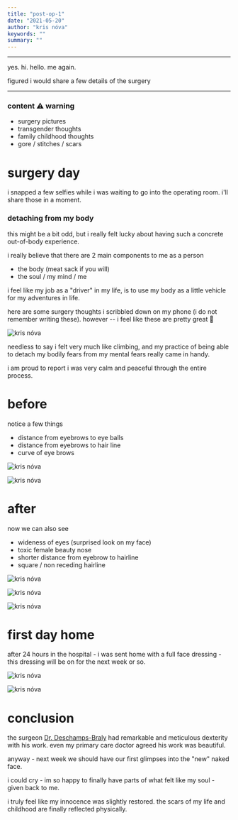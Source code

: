 ```yaml
---
title: "post-op-1"
date: "2021-05-20"
author: "kris nóva"
keywords: ""
summary: ""
---
```

---

yes. hi. hello. me again.

figured i would share a few details of the surgery

---

### content ⚠ warning

 - surgery pictures
 - transgender thoughts
 - family childhood thoughts
 - gore / stitches / scars 

# surgery day

i snapped a few selfies while i was waiting to go into the operating room. i'll share those in a moment.

### detaching from my body

this might be a bit odd, but i really felt lucky about having such a concrete out-of-body experience. 

i really believe that there are 2 main components to me as a person 

 - the body (meat sack if you will)
 - the soul / my mind / me 

i feel like my job as a "driver" in my life, is to use my body as a little vehicle for my adventures in life. 

here are some surgery thoughts i scribbled down on my phone (i do not remember writing these). however -- i feel like these are pretty great 🙂

![kris nóva](/assets/img/surgery-notes.jpg)

needless to say i felt very much like climbing, and my practice of being able to detach my bodily fears from my mental fears really came in handy.

i am proud to report i was very calm and peaceful through the entire process. 

# before 

notice a few things 

 - distance from eyebrows to eye balls
 - distance from eyebrows to hair line 
 - curve of eye brows 


![kris nóva](/assets/img/before-01.jpg)

![kris nóva](/assets/img/before-02.jpg)

# after 

now we can also see 

 - wideness of eyes (surprised look on my face)
 - toxic female beauty nose 
 - shorter distance from eyebrow to hairline 
 - square / non receding hairline

![kris nóva](/assets/img/after-01.jpg)

![kris nóva](/assets/img/after-02.jpg)

![kris nóva](/assets/img/after-03.jpg)

# first day home 

after 24 hours in the hospital - i was sent home with a full face dressing - this dressing will be on for the next week or so.

![kris nóva](/assets/img/after-04.jpg)

![kris nóva](/assets/img/after-05.jpg)


# conclusion 

the surgeon [Dr. Deschamps-Braly](https://deschamps-braly.com/) had remarkable and meticulous dexterity with his work. 
even my primary care doctor agreed his work was beautiful.

anyway - next week we should have our first glimpses into the "new" naked face.

i could cry - im so happy to finally have parts of what felt like my soul - given back to me.

i truly feel like my innocence was slightly restored. the scars of my life and childhood are finally reflected physically. 